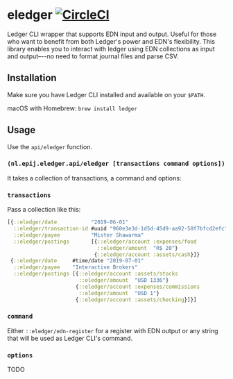 # eledger [![CircleCI](https://circleci.com/gh/pepijn/eledger.svg?style=svg&circle-token=27f5ba848e50cda482c8b46f5a6835ff571ba9f3)](https://circleci.com/gh/pepijn/eledger)

Ledger CLI wrapper that supports EDN input and output. Useful for those who want to benefit from both Ledger's power and EDN's flexibility. This library enables you to interact with ledger using EDN collections as input and output–--no need to format journal files and parse CSV.

## Installation

Make sure you have Ledger CLI installed and available on your `$PATH`.

macOS with Homebrew: `brew install ledger`

## Usage

Use the `api/eledger` function.

### `(nl.epij.eledger.api/eledger [transactions command options])`

It takes a collection of transactions, a command and options:

### `transactions`

Pass a collection like this:

```clojure
[{::eledger/date           "2019-06-01"
  ::eledger/transaction-id #uuid "960e3e3d-1d5d-45d9-aa92-50f7bfcd2efc"
  ::eledger/payee          "Mister Shawarma"
  ::eledger/postings       [{::eledger/account :expenses/food
                             ::eledger/amount  "R$ 20"}
                            {::eledger/account :assets/cash}]}
 {::eledger/date     #time/date "2019-07-01"
  ::eledger/payee    "Interactive Brokers"
  ::eledger/postings [{::eledger/account :assets/stocks
                       ::eledger/amount  "USD 1336"}
                      {::eledger/account :expenses/commissions
                       ::eledger/amount  "USD 1"}
                      {::eledger/account :assets/checking}]}]
```

### `command`

Either `::eledger/edn-register` for a register with EDN output or any string that will be used as Ledger CLI's command.

### `options`

TODO
